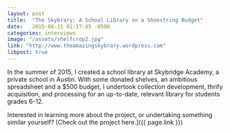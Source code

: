 ```yaml
---
layout: post
title:  "The Skybrary: A School Library on a Shoestring Budget"
date:   2015-08-15 01:17:45 -0500
categories: interviews
image: "/assets/shelfcrop2.jpg"
link: "http://www.theamazingskybrary.wordpress.com"
libpost: true
---
```


In the summer of 2015, I created a school library at Skybridge Academy, a private school in Austin. With some donated shelves, an ambitious spreadsheet and a $500 budget, I undertook collection development, thrify acquisition, and processing for an up-to-date, relevant library for students grades 6-12.

Interested in learning more about the project, or undertaking something similar yourself? [Check out the project here.]({{ page.link }})
